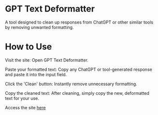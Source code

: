 # GPT Text Deformatter
A tool designed to clean up responses from ChatGPT or other similar tools by removing unwanted formatting.

# How to Use
Visit the site: Open GPT Text Deformatter.

Paste your formatted text: Copy any ChatGPT or tool-generated response and paste it into the input field.

Click the 'Clean' button: Instantly remove unnecessary formatting.

Copy the cleaned text: After cleaning, simply copy the new, deformatted text for your use.

Access the site [here](https://dcoder206.github.io/gpt-text-deformatter/)
